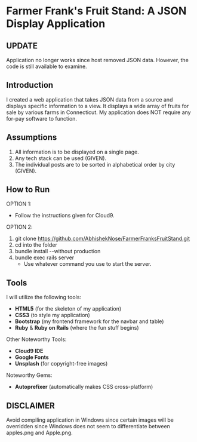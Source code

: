 # Farmer Frank's Fruit Stand: A JSON Display Application

## UPDATE
Application no longer works since host removed JSON data. However, the code is still available to examine.

## Introduction
I created a web application that takes JSON data from a source and displays specific information to a view. It displays a wide array of fruits for sale by various farms in Connecticut. My application does NOT require any for-pay software to function.
 
## Assumptions
1. All information is to be displayed on a single page.
2. Any tech stack can be used (GIVEN).
3. The individual posts are to be sorted in alphabetical order by city (GIVEN).

## How to Run

OPTION 1:

* Follow the instructions given for Cloud9.

OPTION 2:

1. git clone https://github.com/AbhishekNose/FarmerFranksFruitStand.git
2. cd into the folder
3. bundle install --without production
4. bundle exec rails server
	* Use whatever command you use to start the server.


## Tools
I will utilize the following tools:
* **HTML5** (for the skeleton of my application)
* **CSS3** (to style my application)
* **Bootstrap** (my frontend framework for the navbar and table)
* **Ruby** & **Ruby on Rails** (where the fun stuff begins)

Other Noteworthy Tools:
* **Cloud9 IDE**
* **Google Fonts**
* **Unsplash** (for copyright-free images)

Noteworthy Gems:
* **Autoprefixer** (automatically makes CSS cross-platform)

## DISCLAIMER
Avoid compiling application in Windows since certain images will be overridden since Windows does not seem to differentiate between apples.png and Apple.png.
